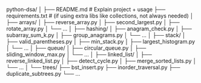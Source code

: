 python-dsa/
│
├── README.md              # Explain project + usage
├── requirements.txt       # (if using extra libs like collections, not always needed)
│
├── arrays/
│   ├── reverse_array.py
│   ├── second_largest.py
│   ├── rotate_array.py
│   └── ...
│
├── hashing/
│   ├── anagram_check.py
│   ├── subarray_sum_k.py
│   ├── group_anagrams.py
│   └── ...
│
├── stack/
│   ├── valid_parentheses.py
│   ├── min_stack.py
│   ├── largest_histogram.py
│   └── ...
│
├── queue/
│   ├── circular_queue.py
│   ├── sliding_window_max.py
│   └── ...
│
├── linked_list/
│   ├── reverse_linked_list.py
│   ├── detect_cycle.py
│   ├── merge_sorted_lists.py
│   └── ...
│
└── trees/
    ├── bst_insert.py
    ├── inorder_traversal.py
    ├── duplicate_subtrees.py
    └── ...
